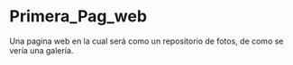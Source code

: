# Primera_Pag_web
Una pagina web en la cual será como un repositorio de fotos, de como se vería una galería. 
